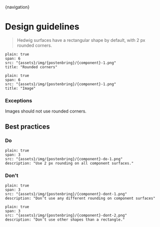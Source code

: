 {navigation}




# Design guidelines

> Hedwig surfaces have a rectangular shape by default, with 2 px rounded corners.







```image
plain: true
span: 6
src: "{assets}/img/{postenbring}/{component}-1.png"
title: "Rounded corners"
```


```image
plain: true
span: 6
src: "{assets}/img/{postenbring}/{component}-1.png"
title: "Image"
```

### Exceptions
Images should not use rounded corners.





## Best practices

### Do

```image
plain: true
span: 3
src: "{assets}/img/{postenbring}/{component}-do-1.png"
description: "Use 2 px rounding on all component surfaces."
```

### Don't
  
```image
plain: true
span: 3
src: "{assets}/img/{postenbring}/{component}-dont-1.png"
description: "Don’t use any different rounding on component surfaces"
```
```image
plain: true
span: 3
src: "{assets}/img/{postenbring}/{component}-dont-2.png"
description: "Don’t use other shapes than a rectangle."
```